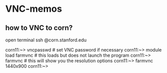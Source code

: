 # VNC-memos

## how to VNC to corn?

open terminal 
ssh <SUID>@corn.stanford.edu
<enter SUID PW>
<double authentication>

corn11:~> vncpasswd # set VNC password if necessary
corn11:~> module load farmvnc # this loads but does not launch the program
corn11:~> farmvnc # this will show you the resolution options
corn11:~> farmvnc 1440x900
corn11:~> 
